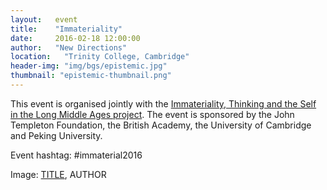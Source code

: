 ```yaml
---
layout:   event
title:    "Immateriality"
date:     2016-02-18 12:00:00
author:   "New Directions"
location:	"Trinity College, Cambridge"
header-img: "img/bgs/epistemic.jpg"
thumbnail: "epistemic-thumbnail.png"
---
```


This event is organised jointly with the <a href="http://www.phil.cam.ac.uk/research/immateriality" target="_blank">Immateriality, Thinking and the Self in the Long Middle Ages project</a>. The event is sponsored by the John Templeton Foundation, the British Academy, the University of Cambridge and Peking University.

Event hashtag: #immaterial2016

<span class="caption text-muted">Image: 
<a href="..." target="_blank">TITLE</a>, 
AUTHOR</span>
